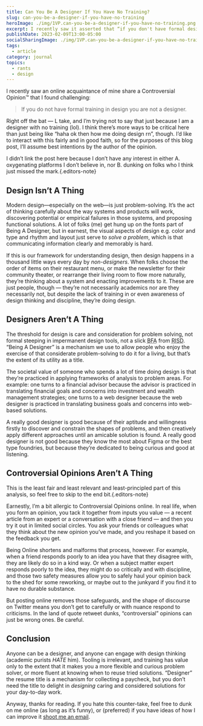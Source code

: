 ```yaml
---
title: Can You Be A Designer If You Have No Training?
slug: can-you-be-a-designer-if-you-have-no-training
heroImage: ./img/1VP.can-you-be-a-designer-if-you-have-no-training.png
excerpt: I recently saw it asserted that “if you don't have formal design training, you’re not a designer”. That’s a flawed statement because of the ubiquitous nature of design.
publishDate: 2023-02-09T13:00-05:00
socialSharingImage: ./img/1VP.can-you-be-a-designer-if-you-have-no-training.png
tags:
  - article
category: journal
topics:
  - rants
  - design
---
```


I recently saw an online acquaintance of mine share a Controversial Opinion™ that I found challenging:

> If you do not have formal training in design you are not a designer.

Right off the bat — L take, and I’m trying not to say that just because I am a designer with no training (lol). I think there’s more ways to be critical here than just being like “haha ok then how me doing design rn”, though. I’d like to interact with this fairly and in good faith, so for the purposes of this blog post, I’ll assume best intentions by the author of the opinion.

I didn’t link the post here because I don’t have any interest in either A. oxygenating platforms I don’t believe in, nor B. dunking on folks who I think just missed the mark.{.editors-note}

## Design Isn’t A Thing

Modern design—especially on the web—is just problem-solving. It’s the act of thinking carefully about the way systems and products will work, discovering potential or empirical failures in those systems, and proposing functional solutions. A lot of folks (me) get hung up on the fonts part of Being A Designer, but in earnest, the visual aspects of design e.g. color and type and rhythm and layout just serve to _solve a problem_, which is that communicating information clearly and memorably is hard.

If this is our framework for understanding design, then design happens in a thousand little ways every day by _non-designers_. When folks choose the order of items on their restaurant menu, or make the newsletter for their community theater, or rearrange their living room to flow more naturally, they’re thinking about a system and enacting improvements to it. These are just people, though — they’re not necessarily academics nor are they necessarily not, but despite the lack of training in or even awareness of design thinking and discipline, they’re doing design.

## Designers Aren’t A Thing

The threshold for design is care and consideration for problem solving, not formal steeping in impermanent design tools, not a slick <abbr title="Bachelor of Fine Arts">BFA</abbr> from <abbr title="Rhode Island School of Design">RISD</abbr>. “Being A Designer” is a mechanism we use to allow people who enjoy the exercise of that considerate problem-solving to do it for a living, but that’s the extent of its utility as a title.

The societal value of someone who spends a lot of time doing design is that they’re practiced in applying frameworks of analysis to problem areas. For example: one turns to a financial advisor because the advisor is practiced in translating financial goals and concerns into investment and wealth management strategies; one turns to a web designer because the web designer is practiced in translating business goals and concerns into web-based solutions.

A really good designer is good because of their aptitude and willingness firstly to discover and constrain the shapes of problems, and then creatively apply different approaches until an amicable solution is found. A really good designer is not good because they know the most about Figma or the best type foundries, but because they’re dedicated to being curious and good at listening.

## Controversial Opinions Aren’t A Thing

This is the least fair and least relevant and least-principled part of this analysis, so feel free to skip to the end bit.{.editors-note}

Earnestly, I’m a bit allergic to Controversial Opinions online. In real life, when you form an opinion, you tack it together from inputs you value — a recent article from an expert or a conversation with a close friend — and then you try it out in limited social circles. You ask your friends or colleagues what they think about the new opinion you’ve made, and you reshape it based on the feedback you get.

Being Online shortens and malforms that process, however. For example, when a friend responds poorly to an idea you have that they disagree with, they are likely do so in a kind way. Or when a subject matter expert responds poorly to the idea, they might do so critically and with discipline, and those two safety measures allow you to safely haul your opinion back to the shed for some reworking, or maybe out to the junkyard if you find it to have no durable substance.

But posting online removes those safeguards, and the shape of discourse on Twitter means you don’t get to carefully or with nuance respond to criticisms. In the land of quote retweet dunks, “controversial” opinions can just be wrong ones. Be careful.

## Conclusion

Anyone can be a designer, and anyone can engage with design thinking (academic purists _HATE_ him). Tooling is irrelevant, and training has value only to the extent that it makes you a more flexible and curious problem solver, or more fluent at knowing when to reuse tried solutions. “Designer” the resume title is a mechanism for collecting a paycheck, but you don’t need the title to delight in _designing_ caring and considered solutions for your day-to-day work.

Anyway, thanks for reading. If you hate this counter-take, feel free to dunk on me online (as long as it’s funny), or (preferred) if you have ideas of how I can improve it [shoot me an email](mailto:yo@henry.codes?subject=YOU’RE+WRONG+ONLINE+AGAIN).
